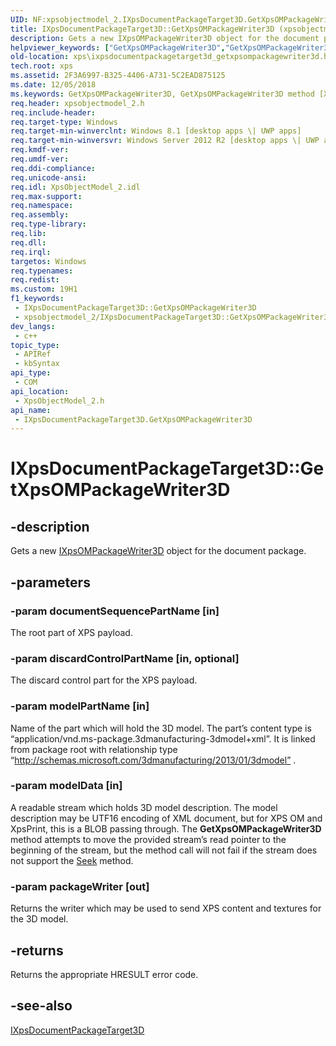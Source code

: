 ```yaml
---
UID: NF:xpsobjectmodel_2.IXpsDocumentPackageTarget3D.GetXpsOMPackageWriter3D
title: IXpsDocumentPackageTarget3D::GetXpsOMPackageWriter3D (xpsobjectmodel_2.h)
description: Gets a new IXpsOMPackageWriter3D object for the document package.
helpviewer_keywords: ["GetXpsOMPackageWriter3D","GetXpsOMPackageWriter3D method [XPS Documents and Packaging]","GetXpsOMPackageWriter3D method [XPS Documents and Packaging]","IXpsDocumentPackageTarget3D interface","IXpsDocumentPackageTarget3D interface [XPS Documents and Packaging]","GetXpsOMPackageWriter3D method","IXpsDocumentPackageTarget3D.GetXpsOMPackageWriter3D","IXpsDocumentPackageTarget3D::GetXpsOMPackageWriter3D","xps.ixpsdocumentpackagetarget3d_getxpsompackagewriter3d","xpsobjectmodel_2/IXpsDocumentPackageTarget3D::GetXpsOMPackageWriter3D"]
old-location: xps\ixpsdocumentpackagetarget3d_getxpsompackagewriter3d.htm
tech.root: xps
ms.assetid: 2F3A6997-B325-4406-A731-5C2EAD875125
ms.date: 12/05/2018
ms.keywords: GetXpsOMPackageWriter3D, GetXpsOMPackageWriter3D method [XPS Documents and Packaging], GetXpsOMPackageWriter3D method [XPS Documents and Packaging],IXpsDocumentPackageTarget3D interface, IXpsDocumentPackageTarget3D interface [XPS Documents and Packaging],GetXpsOMPackageWriter3D method, IXpsDocumentPackageTarget3D.GetXpsOMPackageWriter3D, IXpsDocumentPackageTarget3D::GetXpsOMPackageWriter3D, xps.ixpsdocumentpackagetarget3d_getxpsompackagewriter3d, xpsobjectmodel_2/IXpsDocumentPackageTarget3D::GetXpsOMPackageWriter3D
req.header: xpsobjectmodel_2.h
req.include-header: 
req.target-type: Windows
req.target-min-winverclnt: Windows 8.1 [desktop apps \| UWP apps]
req.target-min-winversvr: Windows Server 2012 R2 [desktop apps \| UWP apps]
req.kmdf-ver: 
req.umdf-ver: 
req.ddi-compliance: 
req.unicode-ansi: 
req.idl: XpsObjectModel_2.idl
req.max-support: 
req.namespace: 
req.assembly: 
req.type-library: 
req.lib: 
req.dll: 
req.irql: 
targetos: Windows
req.typenames: 
req.redist: 
ms.custom: 19H1
f1_keywords:
 - IXpsDocumentPackageTarget3D::GetXpsOMPackageWriter3D
 - xpsobjectmodel_2/IXpsDocumentPackageTarget3D::GetXpsOMPackageWriter3D
dev_langs:
 - c++
topic_type:
 - APIRef
 - kbSyntax
api_type:
 - COM
api_location:
 - XpsObjectModel_2.h
api_name:
 - IXpsDocumentPackageTarget3D.GetXpsOMPackageWriter3D
---
```


# IXpsDocumentPackageTarget3D::GetXpsOMPackageWriter3D


## -description

Gets a new <a href="https://docs.microsoft.com/windows/desktop/api/xpsobjectmodel_2/nn-xpsobjectmodel_2-ixpsompackagewriter3d">IXpsOMPackageWriter3D</a> object for the document package.

## -parameters

### -param documentSequencePartName [in]

The root part of XPS payload.

### -param discardControlPartName [in, optional]

The discard control part for the XPS payload.

### -param modelPartName [in]

Name of the part which will hold the 3D model. The part’s content type is “application/vnd.ms-package.3dmanufacturing-3dmodel+xml”. It is linked from package root with relationship type “http://schemas.microsoft.com/3dmanufacturing/2013/01/3dmodel” .

### -param modelData [in]

A readable stream which holds 3D model description. The model description may be UTF16 encoding of XML document, but for XPS OM and XpsPrint, this is a BLOB passing through. The <b>GetXpsOMPackageWriter3D</b> method attempts to move the provided stream’s read pointer to the beginning of the stream, but the method call will not fail if the stream does not support the <a href="https://msdn.microsoft.com/library/windows/desktop/aa380043(v=vs.85).aspx">Seek</a> method.

### -param packageWriter [out]

 Returns the writer which may be used to send XPS content and textures for the 3D model.

## -returns

Returns the appropriate HRESULT error code.

## -see-also

<a href="https://docs.microsoft.com/windows/desktop/api/xpsobjectmodel_2/nn-xpsobjectmodel_2-ixpsdocumentpackagetarget3d">IXpsDocumentPackageTarget3D</a>

